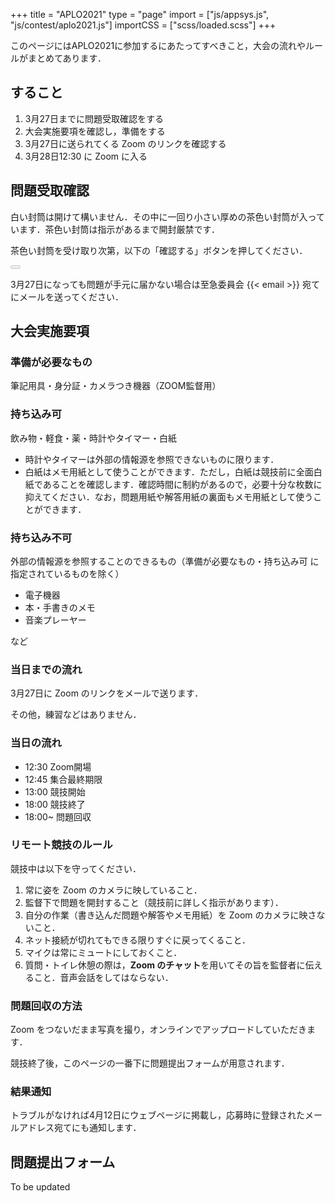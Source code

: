 +++
title = "APLO2021"
type = "page"
import = ["js/appsys.js", "js/contest/aplo2021.js"]
importCSS = ["scss/loaded.scss"]
+++

このページにはAPLO2021に参加するにあたってすべきこと，大会の流れやルールがまとめてあります．

## すること

1. 3月27日までに問題受取確認をする
1. 大会実施要項を確認し，準備をする
1. 3月27日に送られてくる Zoom のリンクを確認する
1. 3月28日12:30 に Zoom に入る

## 問題受取確認

白い封筒は開けて構いません．その中に一回り小さい厚めの茶色い封筒が入っています．茶色い封筒は指示があるまで開封厳禁です．

茶色い封筒を受け取り次第，以下の「確認する」ボタンを押してください．

<button disabled id="confirm" type="submit" class="btn btn-primary" onclick="return confirm()"></button>

3月27日になっても問題が手元に届かない場合は至急委員会 {{< email >}} 宛てにメールを送ってください．

## 大会実施要項

### 準備が必要なもの

筆記用具・身分証・カメラつき機器（ZOOM監督用）

### 持ち込み可

飲み物・軽食・薬・時計やタイマー・白紙

- 時計やタイマーは外部の情報源を参照できないものに限ります．
- 白紙はメモ用紙として使うことができます．ただし，白紙は競技前に全面白紙であることを確認します．確認時間に制約があるので，必要十分な枚数に抑えてください．なお，問題用紙や解答用紙の裏面もメモ用紙として使うことができます．

### 持ち込み不可

外部の情報源を参照することのできるもの（準備が必要なもの・持ち込み可 に指定されているものを除く）

- 電子機器
- 本・手書きのメモ
- 音楽プレーヤー

など

### 当日までの流れ

3月27日に Zoom のリンクをメールで送ります．

その他，練習などはありません．

### 当日の流れ

- 12:30 Zoom開場
- 12:45 集合最終期限
- 13:00 競技開始
- 18:00 競技終了
- 18:00~ 問題回収

### リモート競技のルール

競技中は以下を守ってください．

1. 常に姿を Zoom のカメラに映していること．
1. 監督下で問題を開封すること（競技前に詳しく指示があります）．
1. 自分の作業（書き込んだ問題や解答やメモ用紙）を Zoom のカメラに映さないこと．
1. ネット接続が切れてもできる限りすぐに戻ってくること．
1. マイクは常にミュートにしておくこと．
1. 質問・トイレ休憩の際は，**Zoom のチャット**を用いてその旨を監督者に伝えること．音声会話をしてはならない．

### 問題回収の方法

Zoom をつないだまま写真を撮り，オンラインでアップロードしていただきます．

競技終了後，このページの一番下に問題提出フォームが用意されます．

### 結果通知

トラブルがなければ4月12日にウェブページに掲載し，応募時に登録されたメールアドレス宛てにも通知します．

## 問題提出フォーム

To be updated
